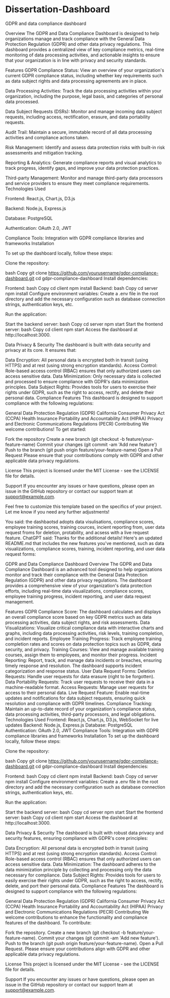 # Dissertation-Dashboard
GDPR and data compliance dashboard

Overview
The GDPR and Data Compliance Dashboard is designed to help organizations manage and track compliance with the General Data Protection Regulation (GDPR) and other data privacy regulations. This dashboard provides a centralized view of key compliance metrics, real-time monitoring of data processing activities, and actionable insights to ensure that your organization is in line with privacy and security standards.

Features
GDPR Compliance Status: View an overview of your organization's current GDPR compliance status, including whether key requirements such as data subject rights and data processing agreements are in place.

Data Processing Activities: Track the data processing activities within your organization, including the purpose, legal basis, and categories of personal data processed.

Data Subject Requests (DSRs): Monitor and manage incoming data subject requests, including access, rectification, erasure, and data portability requests.

Audit Trail: Maintain a secure, immutable record of all data processing activities and compliance actions taken.

Risk Management: Identify and assess data protection risks with built-in risk assessments and mitigation tracking.

Reporting & Analytics: Generate compliance reports and visual analytics to track progress, identify gaps, and improve your data protection practices.

Third-party Management: Monitor and manage third-party data processors and service providers to ensure they meet compliance requirements.
Technologies Used

Frontend: React.js, Chart.js, D3.js

Backend: Node.js, Express.js

Database: PostgreSQL

Authentication: OAuth 2.0, JWT

Compliance Tools: Integration with GDPR compliance libraries and frameworks
Installation

To set up the dashboard locally, follow these steps:

Clone the repository:

bash
Copy
git clone https://github.com/yourusername/gdpr-compliance-dashboard.git
cd gdpr-compliance-dashboard
Install dependencies:

Frontend:
bash
Copy
cd client
npm install
Backend:
bash
Copy
cd server
npm install
Configure environment variables: Create a .env file in the root directory and add the necessary configuration such as database connection strings, authentication keys, etc.

Run the application:

Start the backend server:
bash
Copy
cd server
npm start
Start the frontend server:
bash
Copy
cd client
npm start
Access the dashboard at http://localhost:3000.

Data Privacy & Security
The dashboard is built with data security and privacy at its core. It ensures that:

Data Encryption: All personal data is encrypted both in transit (using HTTPS) and at rest (using strong encryption standards).
Access Control: Role-based access control (RBAC) ensures that only authorized users can access sensitive data.
Data Minimization: Only necessary data is collected and processed to ensure compliance with GDPR's data minimization principles.
Data Subject Rights: Provides tools for users to exercise their rights under GDPR, such as the right to access, rectify, and delete their personal data.
Compliance Features
This dashboard is designed to support compliance with the following regulations:

General Data Protection Regulation (GDPR)
California Consumer Privacy Act (CCPA)
Health Insurance Portability and Accountability Act (HIPAA)
Privacy and Electronic Communications Regulations (PECR)
Contributing
We welcome contributions! To get started:

Fork the repository
Create a new branch (git checkout -b feature/your-feature-name)
Commit your changes (git commit -am 'Add new feature')
Push to the branch (git push origin feature/your-feature-name)
Open a Pull Request
Please ensure that your contributions comply with GDPR and other applicable data privacy regulations.

License
This project is licensed under the MIT License - see the LICENSE file for details.

Support
If you encounter any issues or have questions, please open an issue in the GitHub repository or contact our support team at support@example.com.

Feel free to customize this template based on the specifics of your project. Let me know if you need any further adjustments!


You said:
the dashbaotsd adopts data visulisations, compliance scores, employee training scores, training cources, incient reporting from, user data request froms for deletion, protability, and acsess with a live request feature. 
ChatGPT said:
Thanks for the additional details! Here's an updated README.md that includes the new features you've mentioned, such as data visualizations, compliance scores, training, incident reporting, and user data request forms:

GDPR and Data Compliance Dashboard
Overview
The GDPR and Data Compliance Dashboard is an advanced tool designed to help organizations monitor and track their compliance with the General Data Protection Regulation (GDPR) and other data privacy regulations. The dashboard provides a comprehensive view of your organization's data protection efforts, including real-time data visualizations, compliance scores, employee training progress, incident reporting, and user data request management.

Features
GDPR Compliance Score: The dashboard calculates and displays an overall compliance score based on key GDPR metrics such as data processing activities, data subject rights, and risk assessments.
Data Visualizations: Visualize critical compliance data with interactive charts and graphs, including data processing activities, risk levels, training completion, and incident reports.
Employee Training Progress: Track employee training completion rates and scores on data protection topics such as GDPR, data security, and privacy.
Training Courses: View and manage available training courses, assign them to employees, and monitor their progress.
Incident Reporting: Report, track, and manage data incidents or breaches, ensuring timely response and resolution. The dashboard supports incident categorization and response status.
User Data Request Forms:
Deletion Requests: Handle user requests for data erasure (right to be forgotten).
Data Portability Requests: Track user requests to receive their data in a machine-readable format.
Access Requests: Manage user requests for access to their personal data.
Live Request Feature: Enable real-time updates and notifications for data subject requests, ensuring quick resolution and compliance with GDPR timelines.
Compliance Tracking: Maintain an up-to-date record of your organization's compliance status, data processing activities, third-party processors, and legal obligations.
Technologies Used
Frontend: React.js, Chart.js, D3.js, WebSocket for live updates
Backend: Node.js, Express.js
Database: PostgreSQL
Authentication: OAuth 2.0, JWT
Compliance Tools: Integration with GDPR compliance libraries and frameworks
Installation
To set up the dashboard locally, follow these steps:

Clone the repository:

bash
Copy
git clone https://github.com/yourusername/gdpr-compliance-dashboard.git
cd gdpr-compliance-dashboard
Install dependencies:

Frontend:
bash
Copy
cd client
npm install
Backend:
bash
Copy
cd server
npm install
Configure environment variables: Create a .env file in the root directory and add the necessary configuration such as database connection strings, authentication keys, etc.

Run the application:

Start the backend server:
bash
Copy
cd server
npm start
Start the frontend server:
bash
Copy
cd client
npm start
Access the dashboard at http://localhost:3000.

Data Privacy & Security
The dashboard is built with robust data privacy and security features, ensuring compliance with GDPR's core principles:

Data Encryption: All personal data is encrypted both in transit (using HTTPS) and at rest (using strong encryption standards).
Access Control: Role-based access control (RBAC) ensures that only authorized users can access sensitive data.
Data Minimization: The dashboard adheres to the data minimization principle by collecting and processing only the data necessary for compliance.
Data Subject Rights: Provides tools for users to easily exercise their rights under GDPR, such as the right to access, rectify, delete, and port their personal data.
Compliance Features
The dashboard is designed to support compliance with the following regulations:

General Data Protection Regulation (GDPR)
California Consumer Privacy Act (CCPA)
Health Insurance Portability and Accountability Act (HIPAA)
Privacy and Electronic Communications Regulations (PECR)
Contributing
We welcome contributions to enhance the functionality and compliance features of the dashboard. To contribute:

Fork the repository.
Create a new branch (git checkout -b feature/your-feature-name).
Commit your changes (git commit -am 'Add new feature').
Push to the branch (git push origin feature/your-feature-name).
Open a Pull Request.
Please ensure your contributions align with GDPR and other applicable data privacy regulations.

License
This project is licensed under the MIT License - see the LICENSE file for details.

Support
If you encounter any issues or have questions, please open an issue in the GitHub repository or contact our support team at support@example.com.
